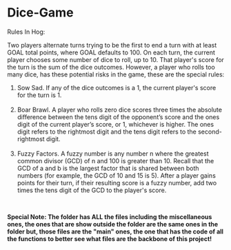 # Dice-Game

Rules In Hog:<br> 

Two players alternate turns trying to be the first to end a turn with at least GOAL total points, where GOAL defaults to 100. On each turn, the current player chooses some number of dice to roll, up to 10. That player's score for the turn is the sum of the dice outcomes. However, a player who rolls too many dice, has these potential risks in the game, these are the special rules:<br>

<ol>

<li> Sow Sad. If any of the dice outcomes is a 1, the current player's score for the turn is 1.</li><br>

<li>Boar Brawl. A player who rolls zero dice scores three times the absolute difference between the tens digit of the opponent’s score and the ones digit of the current player’s score, or 1, whichever is higher. The ones digit refers to the rightmost digit and the tens digit refers to the second-rightmost digit.</li><br>

<li>Fuzzy Factors. A fuzzy number is any number n where the greatest common divisor (GCD) of n and 100 is greater than 10. Recall that the GCD of a and b is the largest factor that is shared between both numbers (for example, the GCD of 10 and 15 is 5). After a player gains points for their turn, if their resulting score is a fuzzy number, add two times the tens digit of the GCD to the player's score.</li>

</ol><br>


<b>Special Note: The folder has ALL the files including the miscellaneous ones, the ones that are show outside the folder are the same ones in the folder but, those files are the "main" ones, the one that has the code of all the functions to better see what files are the backbone of this project!</b>
